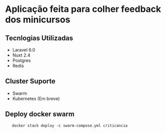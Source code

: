 # Aplicação feita para colher feedback dos minicursos

## Tecnlogias Utilizadas

- Laravel 6.0
- Nuxt  2.4
- Postgres
- Redis


## Cluster Suporte
 - Swarm
 - Kubernetes (Em breve)

## Deploy docker swarm
 ```shell
    docker stack deploy -c swarm-compose.yml criticancia
 ```
